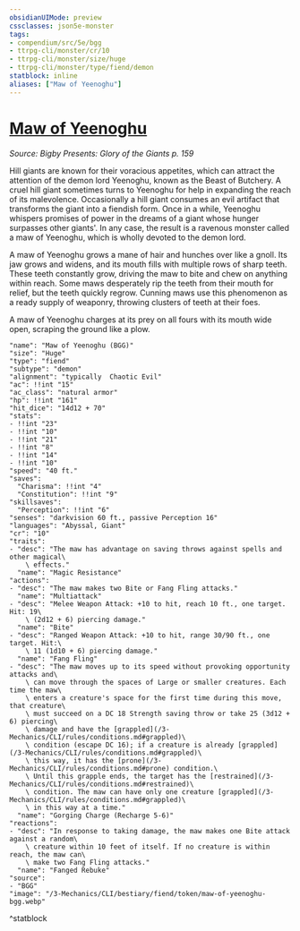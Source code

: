 ```yaml
---
obsidianUIMode: preview
cssclasses: json5e-monster
tags:
- compendium/src/5e/bgg
- ttrpg-cli/monster/cr/10
- ttrpg-cli/monster/size/huge
- ttrpg-cli/monster/type/fiend/demon
statblock: inline
aliases: ["Maw of Yeenoghu"]
---
```

# [Maw of Yeenoghu](3-Mechanics\CLI\bestiary\fiend/maw-of-yeenoghu-bgg.md)
*Source: Bigby Presents: Glory of the Giants p. 159*  

Hill giants are known for their voracious appetites, which can attract the attention of the demon lord Yeenoghu, known as the Beast of Butchery. A cruel hill giant sometimes turns to Yeenoghu for help in expanding the reach of its malevolence. Occasionally a hill giant consumes an evil artifact that transforms the giant into a fiendish form. Once in a while, Yeenoghu whispers promises of power in the dreams of a giant whose hunger surpasses other giants'. In any case, the result is a ravenous monster called a maw of Yeenoghu, which is wholly devoted to the demon lord.

A maw of Yeenoghu grows a mane of hair and hunches over like a gnoll. Its jaw grows and widens, and its mouth fills with multiple rows of sharp teeth. These teeth constantly grow, driving the maw to bite and chew on anything within reach. Some maws desperately rip the teeth from their mouth for relief, but the teeth quickly regrow. Cunning maws use this phenomenon as a ready supply of weaponry, throwing clusters of teeth at their foes.

A maw of Yeenoghu charges at its prey on all fours with its mouth wide open, scraping the ground like a plow.

```statblock
"name": "Maw of Yeenoghu (BGG)"
"size": "Huge"
"type": "fiend"
"subtype": "demon"
"alignment": "typically  Chaotic Evil"
"ac": !!int "15"
"ac_class": "natural armor"
"hp": !!int "161"
"hit_dice": "14d12 + 70"
"stats":
- !!int "23"
- !!int "10"
- !!int "21"
- !!int "8"
- !!int "14"
- !!int "10"
"speed": "40 ft."
"saves":
  "Charisma": !!int "4"
  "Constitution": !!int "9"
"skillsaves":
  "Perception": !!int "6"
"senses": "darkvision 60 ft., passive Perception 16"
"languages": "Abyssal, Giant"
"cr": "10"
"traits":
- "desc": "The maw has advantage on saving throws against spells and other magical\
    \ effects."
  "name": "Magic Resistance"
"actions":
- "desc": "The maw makes two Bite or Fang Fling attacks."
  "name": "Multiattack"
- "desc": "Melee Weapon Attack: +10 to hit, reach 10 ft., one target. Hit: 19\
    \ (2d12 + 6) piercing damage."
  "name": "Bite"
- "desc": "Ranged Weapon Attack: +10 to hit, range 30/90 ft., one target. Hit:\
    \ 11 (1d10 + 6) piercing damage."
  "name": "Fang Fling"
- "desc": "The maw moves up to its speed without provoking opportunity attacks and\
    \ can move through the spaces of Large or smaller creatures. Each time the maw\
    \ enters a creature's space for the first time during this move, that creature\
    \ must succeed on a DC 18 Strength saving throw or take 25 (3d12 + 6) piercing\
    \ damage and have the [grappled](/3-Mechanics/CLI/rules/conditions.md#grappled)\
    \ condition (escape DC 16); if a creature is already [grappled](/3-Mechanics/CLI/rules/conditions.md#grappled)\
    \ this way, it has the [prone](/3-Mechanics/CLI/rules/conditions.md#prone) condition.\
    \ Until this grapple ends, the target has the [restrained](/3-Mechanics/CLI/rules/conditions.md#restrained)\
    \ condition. The maw can have only one creature [grappled](/3-Mechanics/CLI/rules/conditions.md#grappled)\
    \ in this way at a time."
  "name": "Gorging Charge (Recharge 5-6)"
"reactions":
- "desc": "In response to taking damage, the maw makes one Bite attack against a random\
    \ creature within 10 feet of itself. If no creature is within reach, the maw can\
    \ make two Fang Fling attacks."
  "name": "Fanged Rebuke"
"source":
- "BGG"
"image": "/3-Mechanics/CLI/bestiary/fiend/token/maw-of-yeenoghu-bgg.webp"
```
^statblock